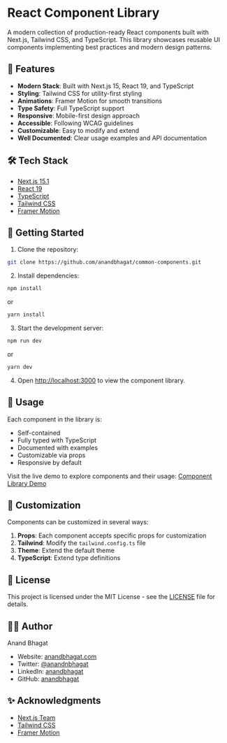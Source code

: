 # React Component Library

A modern collection of production-ready React components built with Next.js, Tailwind CSS, and TypeScript. This library showcases reusable UI components implementing best practices and modern design patterns.

## 🚀 Features

- **Modern Stack**: Built with Next.js 15, React 19, and TypeScript
- **Styling**: Tailwind CSS for utility-first styling
- **Animations**: Framer Motion for smooth transitions
- **Type Safety**: Full TypeScript support
- **Responsive**: Mobile-first design approach
- **Accessible**: Following WCAG guidelines
- **Customizable**: Easy to modify and extend
- **Well Documented**: Clear usage examples and API documentation

## 🛠️ Tech Stack

- [Next.js 15.1](https://nextjs.org/)
- [React 19](https://reactjs.org/)
- [TypeScript](https://www.typescriptlang.org/)
- [Tailwind CSS](https://tailwindcss.com/)
- [Framer Motion](https://www.framer.com/motion/)

## 🚦 Getting Started

1. Clone the repository:

```bash
git clone https://github.com/anandbhagat/common-components.git
```

2. Install dependencies:

```bash
npm install
```
or
```bash
yarn install    
```

3. Start the development server:

```bash
npm run dev
```
or
```bash
yarn dev
```


4. Open [http://localhost:3000](http://localhost:3000) to view the component library.

## 📖 Usage

Each component in the library is:
- Self-contained
- Fully typed with TypeScript
- Documented with examples
- Customizable via props
- Responsive by default

Visit the live demo to explore components and their usage: [Component Library Demo](https://common-components.anandbhagat.com)

## 🎨 Customization

Components can be customized in several ways:

1. **Props**: Each component accepts specific props for customization
2. **Tailwind**: Modify the `tailwind.config.ts` file
3. **Theme**: Extend the default theme
4. **TypeScript**: Extend type definitions

## 📄 License

This project is licensed under the MIT License - see the [LICENSE](LICENSE) file for details.

## 👨‍💻 Author

Anand Bhagat
- Website: [anandbhagat.com](https://anandbhagat.com)
- Twitter: [@anandnbhagat](https://twitter.com/anandnbhagat)
- LinkedIn: [anandbhagat](https://www.linkedin.com/in/anandnbhagat/)
- GitHub: [anandbhagat](https://github.com/anand-bhagat)

## ✨ Acknowledgments

- [Next.js Team](https://nextjs.org/)
- [Tailwind CSS](https://tailwindcss.com/)
- [Framer Motion](https://www.framer.com/motion/)